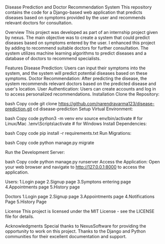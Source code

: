 Disease Prediction and Doctor Recommendation System
This repository contains the code for a Django-based web application that predicts diseases based on symptoms provided by the user and recommends relevant doctors for consultation.

Overview
This project was developed as part of an internship project given by nexus. The main objective was to create a system that could predict diseases based on symptoms entered by the user.  I enhanced this project by adding to recommend suitable doctors for further consultation. The system utilizes machine learning algorithms to predict diseases and a database of doctors to recommend specialists.

Features
Disease Prediction: Users can input their symptoms into the system, and the system will predict potential diseases based on these symptoms.
Doctor Recommendation: After predicting the disease, the system recommends relevant doctors based on the predicted disease and user's location.
User Authentication: Users can create accounts and log in to access personalized recommendations.
Installation
Clone the Repository:

bash
Copy code
git clone https://github.com/narendravarma123/disease-prediction.git
cd disease-prediction
Setup Virtual Environment:

bash
Copy code
python3 -m venv env
source env/bin/activate  # for Linux/Mac
.\env\Scripts\activate   # for Windows
Install Dependencies:

bash
Copy code
pip install -r requirements.txt
Run Migrations:

bash
Copy code
python manage.py migrate



Run the Development Server:

bash
Copy code
python manage.py runserver
Access the Application:
Open your web browser and navigate to http://127.0.0.1:8000 to access the application.

Users:
1.Login page
2.Signup page
3.Symptons entering page
4.Appointments page
5.History page

Doctors
1.Login page
2.Signup page
3.Appointments page
4.Notifications Page
5.History Page



License
This project is licensed under the MIT License - see the LICENSE file for details.

Acknowledgments
Special thanks to NexusSoftware  for providing the opportunity to work on this project.
Thanks to the Django and Python communities for their excellent documentation and support.
